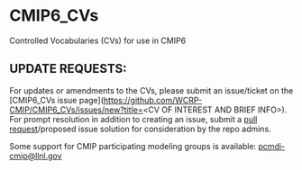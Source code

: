 # CMIP6_CVs
Controlled Vocabularies (CVs) for use in CMIP6

UPDATE REQUESTS:
----------------

For updates or amendments to the CVs, please submit an issue/ticket on the [CMIP6_CVs issue page](https://github.com/WCRP-CMIP/CMIP6_CVs/issues/new?title=<CV OF INTEREST AND BRIEF INFO\>). For prompt resolution in addition to creating an issue, submit a [pull request](https://github.com/WCRP-CMIP/CMIP6_CVs/pulls)/proposed issue solution for consideration by the repo admins.

Some support for CMIP participating modeling groups is available: pcmdi-cmip@llnl.gov
